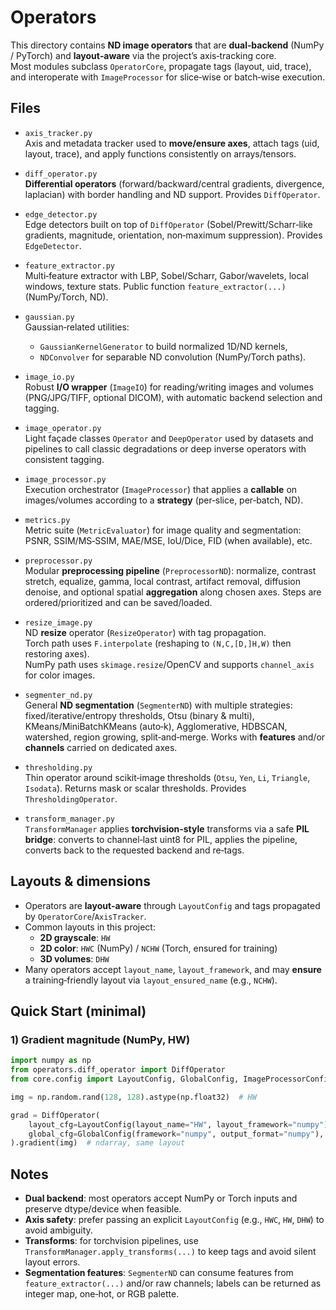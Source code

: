 # Operators

This directory contains **ND image operators** that are **dual‑backend** (NumPy / PyTorch) and **layout‑aware** via the project’s axis‑tracking core.  
Most modules subclass `OperatorCore`, propagate tags (layout, uid, trace), and interoperate with `ImageProcessor` for slice‑wise or batch‑wise execution.

## Files

- `axis_tracker.py`  
  Axis and metadata tracker used to **move/ensure axes**, attach tags (uid, layout, trace), and apply functions consistently on arrays/tensors.

- `diff_operator.py`  
  **Differential operators** (forward/backward/central gradients, divergence, laplacian) with border handling and ND support. Provides `DiffOperator`.

- `edge_detector.py`  
  Edge detectors built on top of `DiffOperator` (Sobel/Prewitt/Scharr‑like gradients, magnitude, orientation, non‑maximum suppression). Provides `EdgeDetector`.

- `feature_extractor.py`  
  Multi‑feature extractor with LBP, Sobel/Scharr, Gabor/wavelets, local windows, texture stats. Public function `feature_extractor(...)` (NumPy/Torch, ND).

- `gaussian.py`  
  Gaussian‑related utilities:
  - `GaussianKernelGenerator` to build normalized 1D/ND kernels,
  - `NDConvolver` for separable ND convolution (NumPy/Torch paths).

- `image_io.py`  
  Robust **I/O wrapper** (`ImageIO`) for reading/writing images and volumes (PNG/JPG/TIFF, optional DICOM), with automatic backend selection and tagging.

- `image_operator.py`  
  Light façade classes `Operator` and `DeepOperator` used by datasets and pipelines to call classic degradations or deep inverse operators with consistent tagging.

- `image_processor.py`  
  Execution orchestrator (`ImageProcessor`) that applies a **callable** on images/volumes according to a **strategy** (per‑slice, per‑batch, ND).

- `metrics.py`  
  Metric suite (`MetricEvaluator`) for image quality and segmentation: PSNR, SSIM/MS‑SSIM, MAE/MSE, IoU/Dice, FID (when available), etc.

- `preprocessor.py`  
  Modular **preprocessing pipeline** (`PreprocessorND`): normalize, contrast stretch, equalize, gamma, local contrast, artifact removal, diffusion denoise, and optional spatial **aggregation** along chosen axes. Steps are ordered/prioritized and can be saved/loaded.

- `resize_image.py`  
  ND **resize** operator (`ResizeOperator`) with tag propagation.  
  Torch path uses `F.interpolate` (reshaping to `(N,C,[D,]H,W)` then restoring axes).  
  NumPy path uses `skimage.resize`/OpenCV and supports `channel_axis` for color images.

- `segmenter_nd.py`  
  General **ND segmentation** (`SegmenterND`) with multiple strategies: fixed/iterative/entropy thresholds, Otsu (binary & multi), KMeans/MiniBatchKMeans (auto‑k), Agglomerative, HDBSCAN, watershed, region growing, split‑and‑merge. Works with **features** and/or **channels** carried on dedicated axes.

- `thresholding.py`  
  Thin operator around scikit‑image thresholds (`Otsu`, `Yen`, `Li`, `Triangle`, `Isodata`). Returns mask or scalar thresholds. Provides `ThresholdingOperator`.

- `transform_manager.py`  
  `TransformManager` applies **torchvision‑style** transforms via a safe **PIL bridge**: converts to channel‑last uint8 for PIL, applies the pipeline, converts back to the requested backend and re‑tags.

## Layouts & dimensions

- Operators are **layout‑aware** through `LayoutConfig` and tags propagated by `OperatorCore`/`AxisTracker`.
- Common layouts in this project:
  - **2D grayscale**: `HW`
  - **2D color**: `HWC` (NumPy) / `NCHW` (Torch, ensured for training)
  - **3D volumes**: `DHW`
- Many operators accept `layout_name`, `layout_framework`, and may **ensure** a training‑friendly layout via `layout_ensured_name` (e.g., `NCHW`).

## Quick Start (minimal)

### 1) Gradient magnitude (NumPy, HW)
```python
import numpy as np
from operators.diff_operator import DiffOperator
from core.config import LayoutConfig, GlobalConfig, ImageProcessorConfig

img = np.random.rand(128, 128).astype(np.float32)  # HW

grad = DiffOperator(
    layout_cfg=LayoutConfig(layout_name="HW", layout_framework="numpy"),
    global_cfg=GlobalConfig(framework="numpy", output_format="numpy"),
).gradient(img)  # ndarray, same layout
```

## Notes

- **Dual backend**: most operators accept NumPy or Torch inputs and preserve dtype/device when feasible.  
- **Axis safety**: prefer passing an explicit `LayoutConfig` (e.g., `HWC`, `HW`, `DHW`) to avoid ambiguity.  
- **Transforms**: for torchvision pipelines, use `TransformManager.apply_transforms(...)` to keep tags and avoid silent layout errors.  
- **Segmentation features**: `SegmenterND` can consume features from `feature_extractor(...)` and/or raw channels; labels can be returned as integer map, one‑hot, or RGB palette.
